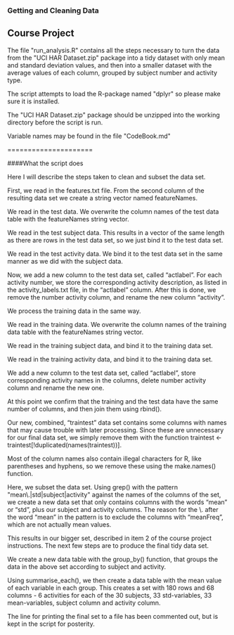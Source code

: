 ### Getting and Cleaning Data
## Course Project

The file "run_analysis.R" contains all the steps necessary to turn the data from the "UCI HAR Dataset.zip" package into a tidy dataset with only mean and standard deviation values, and then into a smaller dataset with the average values of each column, grouped by subject number and activity type.

The script attempts to load the R-package named "dplyr" so please make sure it is installed.

The "UCI HAR Dataset.zip" package should be unzipped into the working directory before the script is run.

Variable names may be found in the file "CodeBook.md"

=====================

####What the script does

Here I will describe the steps taken to clean and subset the data set.

First, we read in the features.txt file. From the second column of the resulting data set we create a string vector named featureNames.

We read in the test data. We overwrite the column names of the test data table with the featureNames string vector.

We read in the test subject data. This results in a vector of the same length as there are rows in the test data set, so we just bind it to the test data set.

We read in the test activity data. We bind it to the test data set in the same manner as we did with the subject data.

Now, we add a new column to the test data set, called “actlabel”. For each activity number, we store the corresponding activity description, as listed in the activity_labels.txt file, in the “actlabel” column. After this is done, we remove the number activity column, and rename the new column “activity”.

We process the training data in the same way.

We read in the training data. We overwrite the column names of the training data table with the featureNames string vector.

We read in the training subject data, and bind it to the training data set.

We read in the training activity data, and bind it to the training data set.

We add a new column to the test data set, called “actlabel”, store corresponding activity names in the columns, delete number activity column and rename the new one.

At this point we confirm that the training and the test data have the same number of columns, and then join them using rbind().

Our new, combined, “traintest” data set contains some columns with names that may cause trouble with later processing. Since these are unnecessary for our final data set, we simply remove them with the function traintest <- traintest[!duplicated(names(traintest))].

Most of the column names also contain illegal characters for R, like parentheses and hyphens, so we remove these using the make.names() function.

Here, we subset the data set. Using grep() with the pattern "mean\\.|std|subject|activity"  against the names of the columns of the set, we create a new data set that only contains columns with the words “mean” or “std”, plus our subject and activity columns. The reason for the \\. after the word “mean” in the pattern is to exclude the columns with “meanFreq”, which are not actually mean values.

This results in our bigger set, described in item 2 of the course project instructions. The next few steps are to produce the final tidy data set.

We create a new data table with the group_by() function, that groups the data in the above set according to subject and activity.

Using summarise_each(), we then create a data table with the mean value of each variable in each group. This creates a set with 180 rows and 68 columns - 6 activities for each of the 30 subjects, 33 std-variables, 33 mean-variables, subject column and activity column.

The line for printing the final set to a file has been commented out, but is kept in the script for posterity.


